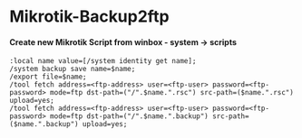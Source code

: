 # Mikrotik-Backup2ftp

#### Create new Mikrotik Script from winbox - system -> scripts
```
:local name value=[/system identity get name];
/system backup save name=$name;
/export file=$name;
/tool fetch address=<ftp-address> user=<ftp-user> password=<ftp-password> mode=ftp dst-path=("/".$name.".rsc") src-path=($name.".rsc") upload=yes;
/tool fetch address=<ftp-address> user=<ftp-user> password=<ftp-password> mode=ftp dst-path=("/".$name.".backup") src-path=($name.".backup") upload=yes;
```
